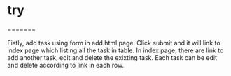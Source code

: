 # try
=======

Fistly, add task using form in add.html page. 
Click submit and it will link to index page which listing all the task in table.
In index page, there are link to add another task, edit and delete the exixting task.
Each task can be edit and delete according to link in each row.  

